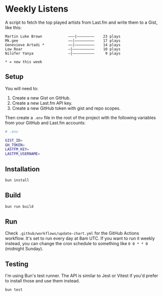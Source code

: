 # Weekly Listens

A script to fetch the top played artists from Last.fm and write them to a Gist, like this:

```text
Martin Luke Brown            –––|––––––––    23 plays
Mk.gee                       ––|–––––––––    17 plays
Genevieve Artadi *           ––|–––––––––    14 plays
Low Roar                     –|––––––––––    10 plays
Nilüfer Yanya                –|––––––––––     9 plays

* = new this week
```

## Setup

You will need to:

1. Create a new Gist on GitHub.
2. Create a new Last.fm API key.
3. Create a new GitHub token with gist and repo scopes.

Then create a `.env` file in the root of the project with the following variables from your GitHub and Last.fm accounts:

```bash
# .env

GIST_ID=
GH_TOKEN=
LASTFM_KEY=
LASTFM_USERNAME=
```

## Installation

```bash
bun install
```

## Build

```bash
bun run build
```

## Run

Check `.github/workflows/update-chart.yml` for the GitHub Actions workflow.
It's set to run every day at 8am UTC. If you want to run it weekly instead, you can change the cron schedule to something like `0 0 * * 0` (midnight Sunday).

## Testing

I'm using Bun's test runner. The API is similar to Jest or Vitest if you'd prefer to install those and use them instead.

```bash
bun test
```
